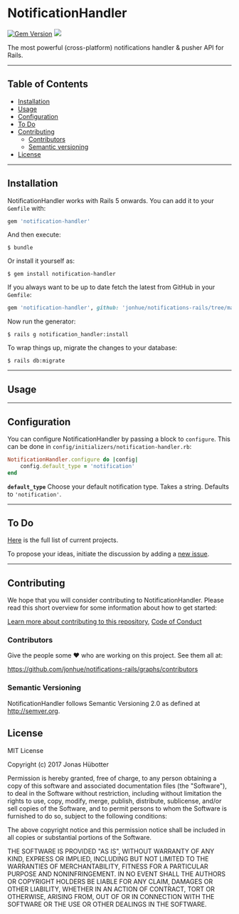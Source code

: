 # NotificationHandler

[![Gem Version](https://badge.fury.io/rb/notification-handler.svg)](https://badge.fury.io/rb/notification-handler) <img src="https://travis-ci.org/jonhue/notifications-rails.svg?branch=master" />

The most powerful (cross-platform) notifications handler & pusher API for Rails.

---

## Table of Contents

* [Installation](#installation)
* [Usage](#usage)
* [Configuration](#configuration)
* [To Do](#to-do)
* [Contributing](#contributing)
    * [Contributors](#contributors)
    * [Semantic versioning](#semantic-versioning)
* [License](#license)

---

## Installation

NotificationHandler works with Rails 5 onwards. You can add it to your `Gemfile` with:

```ruby
gem 'notification-handler'
```

And then execute:

    $ bundle

Or install it yourself as:

    $ gem install notification-handler

If you always want to be up to date fetch the latest from GitHub in your `Gemfile`:

```ruby
gem 'notification-handler', github: 'jonhue/notifications-rails/tree/master/notification-handler'
```

Now run the generator:

    $ rails g notification_handler:install

To wrap things up, migrate the changes to your database:

    $ rails db:migrate

---

## Usage

---

## Configuration

You can configure NotificationHandler by passing a block to `configure`. This can be done in `config/initializers/notification-handler.rb`:

```ruby
NotificationHandler.configure do |config|
    config.default_type = 'notification'
end
```

**`default_type`** Choose your default notification type. Takes a string. Defaults to `'notification'`.

---

## To Do

[Here](https://github.com/jonhue/notifications-rails/projects/2) is the full list of current projects.

To propose your ideas, initiate the discussion by adding a [new issue](https://github.com/jonhue/notifications-rails/issues/new).

---

## Contributing

We hope that you will consider contributing to NotificationHandler. Please read this short overview for some information about how to get started:

[Learn more about contributing to this repository](https://github.com/jonhue/notifications-rails/tree/master/CONTRIBUTING.md), [Code of Conduct](https://github.com/jonhue/notifications-rails/tree/master/CODE_OF_CONDUCT.md)

### Contributors

Give the people some :heart: who are working on this project. See them all at:

https://github.com/jonhue/notifications-rails/graphs/contributors

### Semantic Versioning

NotificationHandler follows Semantic Versioning 2.0 as defined at http://semver.org.

## License

MIT License

Copyright (c) 2017 Jonas Hübotter

Permission is hereby granted, free of charge, to any person obtaining a copy
of this software and associated documentation files (the "Software"), to deal
in the Software without restriction, including without limitation the rights
to use, copy, modify, merge, publish, distribute, sublicense, and/or sell
copies of the Software, and to permit persons to whom the Software is
furnished to do so, subject to the following conditions:

The above copyright notice and this permission notice shall be included in all
copies or substantial portions of the Software.

THE SOFTWARE IS PROVIDED "AS IS", WITHOUT WARRANTY OF ANY KIND, EXPRESS OR
IMPLIED, INCLUDING BUT NOT LIMITED TO THE WARRANTIES OF MERCHANTABILITY,
FITNESS FOR A PARTICULAR PURPOSE AND NONINFRINGEMENT. IN NO EVENT SHALL THE
AUTHORS OR COPYRIGHT HOLDERS BE LIABLE FOR ANY CLAIM, DAMAGES OR OTHER
LIABILITY, WHETHER IN AN ACTION OF CONTRACT, TORT OR OTHERWISE, ARISING FROM,
OUT OF OR IN CONNECTION WITH THE SOFTWARE OR THE USE OR OTHER DEALINGS IN THE
SOFTWARE.

